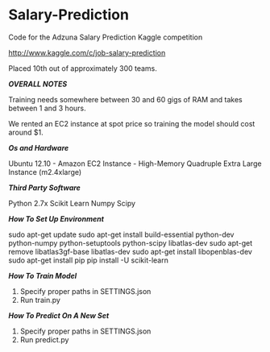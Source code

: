 Salary-Prediction
=================

Code for the Adzuna Salary Prediction Kaggle competition

http://www.kaggle.com/c/job-salary-prediction 

Placed 10th out of approximately 300 teams.

***OVERALL NOTES***


Training needs somewhere between 30 and 60 gigs of RAM and takes between 1 and 3 hours.

We rented an EC2 instance at spot price so training the model should cost around $1.

***Os and Hardware***

Ubuntu 12.10 - Amazon EC2 Instance - High-Memory Quadruple Extra Large Instance (m2.4xlarge)

***Third Party Software***

Python 2.7x
Scikit Learn
Numpy
Scipy

***How To Set Up Environment***

sudo apt-get update
sudo apt-get install build-essential python-dev python-numpy python-setuptools python-scipy libatlas-dev
sudo apt-get remove libatlas3gf-base libatlas-dev
sudo apt-get install libopenblas-dev
sudo apt-get install pip
pip install -U scikit-learn

***How To Train Model***

1) Specify proper paths in SETTINGS.json
2) Run train.py

***How To Predict On A New Set***

1) Specify proper paths in SETTINGS.json
2) Run predict.py